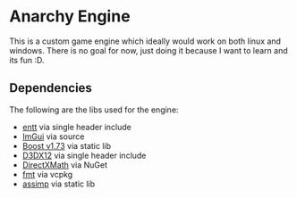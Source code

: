 # Anarchy Engine

This is a custom game engine which ideally would work on both linux and windows.
There is no goal for now, just doing it because I want to learn and its fun :D.

## Dependencies

The following are the libs used for the engine:
- [entt] via single header include
- [ImGui] via source
- [Boost v1.73] via static lib
- [D3DX12] via single header include
- [DirectXMath] via NuGet
- [fmt] via vcpkg
- [assimp] via static lib

[entt]: https://github.com/skypjack/entt
[ImGui]: https://github.com/ocornut/imgui
[Boost v1.73]: https://www.boost.org/users/history/version_1_73_0.html
[D3DX12]: https://github.com/microsoft/DirectX-Graphics-Samples/blob/master/Libraries/D3DX12/d3dx12.h
[assimp]: https://github.com/assimp/assimp
[DirectXMath]: https://github.com/microsoft/DirectXMath
[fmt]: https://github.com/fmtlib/fmt
[assimp]: https://github.com/assimp/assimp
